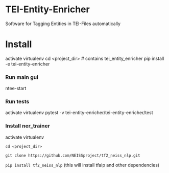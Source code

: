 # TEI-Entity-Enricher
Software for Tagging Entities in TEI-Files automatically

# Install
activate virtualenv
cd <project_dir>  # contains tei_entity_enricher
pip install -e tei-entity-enricher
### Run main gui
ntee-start
### Run tests
activate virtualenv
pytest -v tei-entity-enricher/tei-entity-enricher/test

### Install ner_trainer
activate virtualenv

`cd <project_dir>`

`git clone https://github.com/NEISSproject/tf2_neiss_nlp.git`

`pip install tf2_neiss_nlp` (this will install tfaip and other dependencies)


